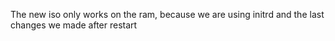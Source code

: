 The new iso only works on the ram, because we are using initrd and the last changes we made after restart
